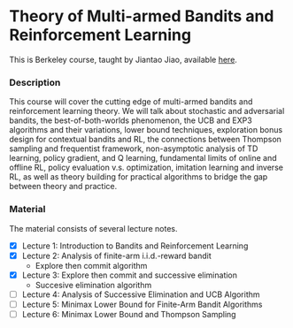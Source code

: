 # Theory of Multi-armed Bandits and Reinforcement Learning

This is Berkeley course, taught by Jiantao Jiao, available [here](https://people.eecs.berkeley.edu/~jiantao/2902021spring/).

### Description

This course will cover the cutting edge of multi-armed bandits and reinforcement learning theory. We will talk about stochastic and adversarial bandits, the best-of-both-worlds phenomenon, the UCB and EXP3 algorithms and their variations, lower bound techniques, exploration bonus design for contextual bandits and RL, the connections between Thompson sampling and frequentist framework, non-asymptotic analysis of TD learning, policy gradient, and Q learning, fundamental limits of online and offline RL, policy evaluation v.s. optimization, imitation learning and inverse RL, as well as theory building for practical algorithms to bridge the gap between theory and practice.

### Material

The material consists of several lecture notes.

- [X] Lecture 1: Introduction to Bandits and Reinforcement Learning
- [X] Lecture 2: Analysis of finite-arm i.i.d.-reward bandit
	- Explore then commit algorithm
- [X] Lecture 3: Explore then commit and successive elimination
	- Succesive elimination algorithm
- [ ] Lecture 4: Analysis of Successive Elimination and UCB Algorithm
- [ ] Lecture 5: Minimax Lower Bound for Finite-Arm Bandit Algorithms
- [ ] Lecture 6: Minimax Lower Bound and Thompson Sampling
